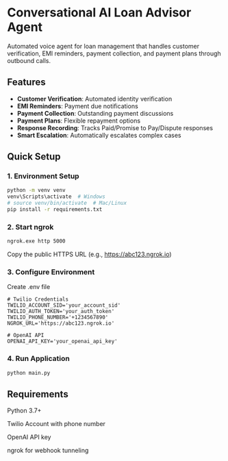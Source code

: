 # Conversational AI Loan Advisor Agent

Automated voice agent for loan management that handles customer verification, EMI reminders, payment collection, and payment plans through outbound calls.

## Features
- **Customer Verification**: Automated identity verification
- **EMI Reminders**: Payment due notifications
- **Payment Collection**: Outstanding payment discussions
- **Payment Plans**: Flexible repayment options
- **Response Recording**: Tracks Paid/Promise to Pay/Dispute responses
- **Smart Escalation**: Automatically escalates complex cases

## Quick Setup

### 1. Environment Setup
```bash
python -m venv venv
venv\Scripts\activate  # Windows
# source venv/bin/activate  # Mac/Linux
pip install -r requirements.txt
```
### 2. Start ngrok
```bash
ngrok.exe http 5000
````
Copy the public HTTPS URL (e.g., https://abc123.ngrok.io)
### 3. Configure Environment
Create .env file
```env
# Twilio Credentials
TWILIO_ACCOUNT_SID='your_account_sid'
TWILIO_AUTH_TOKEN='your_auth_token'
TWILIO_PHONE_NUMBER='+1234567890'
NGROK_URL='https://abc123.ngrok.io'

# OpenAI API
OPENAI_API_KEY='your_openai_api_key'
```
### 4. Run Application
```bash
python main.py
```
## Requirements
Python 3.7+

Twilio Account with phone number

OpenAI API key

ngrok for webhook tunneling

